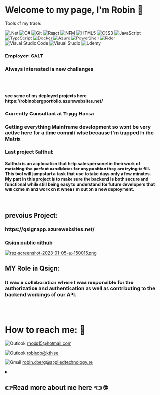 # Welcome to my page, I'm Robin 🧭
Tools of my trade:

![.Net](https://img.shields.io/badge/.NET-5C2D91?style=for-the-badge&logo=.net&logoColor=white)
![C#](https://img.shields.io/badge/c%23-%23239120.svg?style=for-the-badge&logo=c-sharp&logoColor=white)
![Git](https://img.shields.io/badge/git-%23F05033.svg?style=for-the-badge&logo=git&logoColor=white)
![React](https://img.shields.io/badge/react-%2320232a.svg?style=for-the-badge&logo=react&logoColor=%2361DAFB)
![NPM](https://img.shields.io/badge/NPM-%23000000.svg?style=for-the-badge&logo=npm&logoColor=white)
![HTML5](https://img.shields.io/badge/html5-%23E34F26.svg?style=for-the-badge&logo=html5&logoColor=white)
![CSS3](https://img.shields.io/badge/css3-%231572B6.svg?style=for-the-badge&logo=css3&logoColor=white)
![JavaScript](https://img.shields.io/badge/javascript-%23323330.svg?style=for-the-badge&logo=javascript&logoColor=%23F7DF1E)
![TypeScript](https://img.shields.io/badge/typescript-%23007ACC.svg?style=for-the-badge&logo=typescript&logoColor=white)
![Docker](https://img.shields.io/badge/docker-%230db7ed.svg?style=for-the-badge&logo=docker&logoColor=white)
![Azure](https://img.shields.io/badge/azure-%230072C6.svg?style=for-the-badge&logo=microsoftazure&logoColor=white)
![PowerShell](https://img.shields.io/badge/PowerShell-%235391FE.svg?style=for-the-badge&logo=powershell&logoColor=white)
![Rider](https://img.shields.io/badge/Rider-000000.svg?style=for-the-badge&logo=Rider&logoColor=white&color=black&labelColor=crimson)
![Visual Studio Code](https://img.shields.io/badge/Visual%20Studio%20Code-0078d7.svg?style=for-the-badge&logo=visual-studio-code&logoColor=white)
![Visual Studio](https://img.shields.io/badge/Visual%20Studio-5C2D91.svg?style=for-the-badge&logo=visual-studio&logoColor=white)
![Udemy](https://img.shields.io/badge/Udemy-A435F0?style=for-the-badge&logo=Udemy&logoColor=white)

<h3>Employer: SALT</h3>
<h3>Always interested in new challanges</h3>
<br></br>
<h4> see some of my deployed projects here https://robinobergportfolio.azurewebsites.net/ </h4>

<h3>Currently Consultant at Trygg Hansa</h3>
<h3>Getting everything Mainframe development so wont be very active here for a time commit wise because i'm trapped in the Matrix </h3>

<h3>Last project Salthub</h3>

<h4> Salthub is an applocation that help sales personel in their work of matching the perfect candidates for any position they are trying to fill. This tool will jumpstart a task that use to take days only a few minutes. My part in this project is to make sure the backend is both secure and functional while still being easy to understand for future developers that will come in and work on it when i'm out on a new deployment. </h4>
<br/>
<h2>prevoius Project: </h2>

<h3>https://qsignapp.azurewebsites.net/</h3> 

<h3><a href="https://github.com/Sarehj/Qsign" target="_blank">Qsign public github</a></h3>


   [![rsz-screenshot-2023-01-05-at-150015.png](https://i.postimg.cc/nhghP1RD/rsz-screenshot-2023-01-05-at-150015.png)](https://postimg.cc/68VK7CNW)


<h2>MY Role in Qsign: </h2>  
<h3>It was a collaboration where I was responsible for the authorization and authentication as well as contributing to the backend workings of our API. </h3>
<br></br>
<h1>  How to reach me: 📧 </h1>

![Outlook](https://img.shields.io/badge/Microsoft_Outlook-0078D4?style=for-the-badge&logo=microsoft-outlook&logoColor=white)
rhods15@hotmail.com

![Outlook](https://img.shields.io/badge/Microsoft_Outlook-0078D4?style=for-the-badge&logo=microsoft-outlook&logoColor=white)
robinob@kth.se

![Gmail](https://img.shields.io/badge/Gmail-D14836?style=for-the-badge&logo=gmail&logoColor=white)
robin.oberg@appliedtechnology.se




<details>
 <summary><h2> 👉Read more about me here 👈 🤓 </h2></summary>
    
   <h1 align="center">Hi 👋, I'm Robin</h1>
<h3 align="center">A passionate full-stack developer from Stockholm</h3>
   
 
I am a software developer with over 20 years of experience in the hospitality industry. I am currently working at SALT where I have been developing web applications using C#, .NET, and ASP.NET. I am also familiar with HTML, CSS, JavaScript, React, SQL, and TypeScript. My interests include coding, bowling, and gaming. I am currently looking for deployment as a consultant through SALT.
   

Personality:
I am a relaxed and easy-going person who is adaptable to different situations. I am a team player and I enjoy working with others. I am also very focused and determined when it comes to achieving my goals.

Short term goals:
Learn and grow my bag of trix
   
   Hire me through ▶️ www.salt.dev

   
   
  

<p align="left"> <img src="https://komarev.com/ghpvc/?username=rh0ds&label=Profile%20views&color=0e75b6&style=flat" alt="rh0ds" /> </p>

- 🔭 I’m currently working on Salthub)

- 👨‍💻 See some of of my projects on my portfolio site (under development) [https://robinobergportfolio.azurewebsites.net/](https://robinobergportfolio.azurewebsites.net/)

- 📫 How to reach me **robin.oberg@appliedtechnology.se or robinob@kth.se**

- ⚡ Fun fact **I play bowling.**

<h3 align="left">Connect with me:</h3>
<p align="left">
<a href="https://linkedin.com/in/https://www.linkedin.com/in/robin-%c3%b6berg-b96740249/" target="blank"><img align="center" src="https://raw.githubusercontent.com/rahuldkjain/github-profile-readme-generator/master/src/images/icons/Social/linked-in-alt.svg" alt="https://www.linkedin.com/in/robin-%c3%b6berg-b96740249/" height="30" width="40" /></a>
</p>

<h3 align="left">Languages and Tools:</h3>
<p align="left"> <a href="https://azure.microsoft.com/en-in/" target="_blank" rel="noreferrer"> <img src="https://www.vectorlogo.zone/logos/microsoft_azure/microsoft_azure-icon.svg" alt="azure" width="40" height="40"/> </a> <a href="https://www.blender.org/" target="_blank" rel="noreferrer"> <img src="https://download.blender.org/branding/community/blender_community_badge_white.svg" alt="blender" width="40" height="40"/> </a> <a href="https://www.w3schools.com/cs/" target="_blank" rel="noreferrer"> <img src="https://raw.githubusercontent.com/devicons/devicon/master/icons/csharp/csharp-original.svg" alt="csharp" width="40" height="40"/> </a> <a href="https://www.cypress.io" target="_blank" rel="noreferrer"> <img src="https://raw.githubusercontent.com/simple-icons/simple-icons/6e46ec1fc23b60c8fd0d2f2ff46db82e16dbd75f/icons/cypress.svg" alt="cypress" width="40" height="40"/> </a> <a href="https://www.docker.com/" target="_blank" rel="noreferrer"> <img src="https://raw.githubusercontent.com/devicons/devicon/master/icons/docker/docker-original-wordmark.svg" alt="docker" width="40" height="40"/> </a> <a href="https://dotnet.microsoft.com/" target="_blank" rel="noreferrer"> <img src="https://raw.githubusercontent.com/devicons/devicon/master/icons/dot-net/dot-net-original-wordmark.svg" alt="dotnet" width="40" height="40"/> </a> <a href="https://www.figma.com/" target="_blank" rel="noreferrer"> <img src="https://www.vectorlogo.zone/logos/figma/figma-icon.svg" alt="figma" width="40" height="40"/> </a> <a href="https://developer.mozilla.org/en-US/docs/Web/JavaScript" target="_blank" rel="noreferrer"> <img src="https://raw.githubusercontent.com/devicons/devicon/master/icons/javascript/javascript-original.svg" alt="javascript" width="40" height="40"/> </a> <a href="https://jestjs.io" target="_blank" rel="noreferrer"> <img src="https://www.vectorlogo.zone/logos/jestjsio/jestjsio-icon.svg" alt="jest" width="40" height="40"/> </a> <a href="https://www.mathworks.com/" target="_blank" rel="noreferrer"> <img src="https://upload.wikimedia.org/wikipedia/commons/2/21/Matlab_Logo.png" alt="matlab" width="40" height="40"/> </a> <a href="https://mochajs.org" target="_blank" rel="noreferrer"> <img src="https://www.vectorlogo.zone/logos/mochajs/mochajs-icon.svg" alt="mocha" width="40" height="40"/> </a> <a href="https://reactjs.org/" target="_blank" rel="noreferrer"> <img src="https://raw.githubusercontent.com/devicons/devicon/master/icons/react/react-original-wordmark.svg" alt="react" width="40" height="40"/> </a> <a href="https://reactnative.dev/" target="_blank" rel="noreferrer"> <img src="https://reactnative.dev/img/header_logo.svg" alt="reactnative" width="40" height="40"/> </a> <a href="https://www.selenium.dev" target="_blank" rel="noreferrer"> <img src="https://raw.githubusercontent.com/detain/svg-logos/780f25886640cef088af994181646db2f6b1a3f8/svg/selenium-logo.svg" alt="selenium" width="40" height="40"/> </a> <a href="https://www.typescriptlang.org/" target="_blank" rel="noreferrer"> <img src="https://raw.githubusercontent.com/devicons/devicon/master/icons/typescript/typescript-original.svg" alt="typescript" width="40" height="40"/> </a> <a href="https://unity.com/" target="_blank" rel="noreferrer"> <img src="https://www.vectorlogo.zone/logos/unity3d/unity3d-icon.svg" alt="unity" width="40" height="40"/> </a> </p>

<p><img align="center" src="https://github-readme-stats.vercel.app/api/top-langs?username=rh0ds&show_icons=true&locale=en&layout=compact" alt="rh0ds" /></p>

<p><img align="center" src="https://github-readme-streak-stats.herokuapp.com/?user=rh0ds&" alt="rh0ds" /></p>

